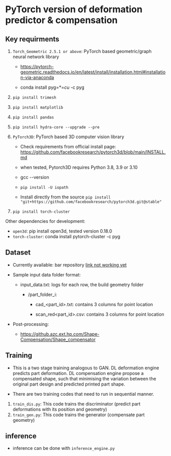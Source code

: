 

# PyTorch version of deformation predictor & compensation

## Key requirments

1. ``Torch_Geometric 2.5.1 or above``: PyTorch based geometric/graph neural network library
   
   - https://pytorch-geometric.readthedocs.io/en/latest/install/installation.html#installation-via-anaconda
   
   - conda install pyg=*=*cu* -c pyg

2. ``pip install trimesh``

3. ``pip install matplotlib``

4. ``pip install pandas``

5. ``pip install hydra-core --upgrade --pre``

6. ``PyTorch3D``: PyTorch based 3D computer vision library 

   - Check requirements from official install page: https://github.com/facebookresearch/pytorch3d/blob/main/INSTALL.md
   - when tested, Pytorch3D requires Python 3.8, 3.9 or 3.10
   - gcc --version
   
   - ``pip install -U iopath``
    
   - Install directly from the source ``pip install "git+https://github.com/facebookresearch/pytorch3d.git@stable" ``

7. ``pip install torch-cluster``


Other dependencies for development: 

- ``open3d``: pip install open3d, tested version 0.18.0
- ``torch-cluster``: conda install pytorch-cluster -c pyg



## Dataset
- Currently available: bar repository [link not working yet](https://duckduckgo.com)

- Sample input data folder format: 
  
   -  input_data.txt: logs for each row, the build geometry folder 
  
      - /part_folder_i:

         - cad_<part_id>.txt: contains 3 columns for point location 

         - scan_red<part_id>.csv: contains 3 columns for point location 

- Post-processing: 
  
    - https://github.azc.ext.hp.com/Shape-Compensation/Shape_compensator


## Training
- This is a two stage training analogous to GAN. DL deformation engine predicts part deformation. DL compensation engine propose a compensated shape, such that minimising the variation between the original part design and predicted printed part shape.   

- There are two training codes that need to run in sequential manner.
1. ``train_dis.py``: This code trains the discriminator (predict part deformations with its position and geometry) 
2. ``train_gen.py``: This code trains the generator (compensate part geometry)

## inference
- inference can be done with ``inference_engine.py`` 